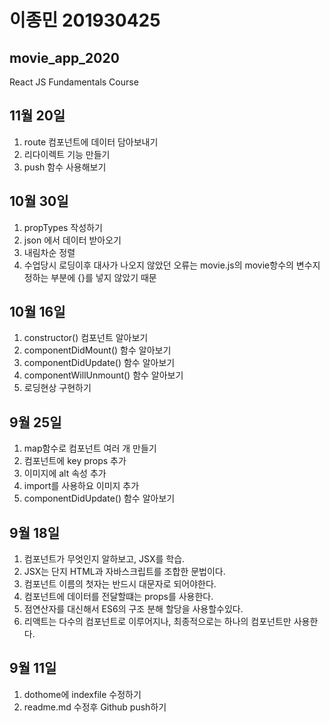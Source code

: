 # 이종민 201930425
## movie_app_2020
React JS Fundamentals Course

## 11월 20일
1. route 컴포넌트에 데이터 담아보내기
2. 리다이렉트 기능 만들기
3. push 함수 사용해보기

## 10월 30일
1. propTypes 작성하기
3. json 에서 데이터 받아오기
3. 내림차순 정렬
4. 수업당시 로딩이후 대사가 나오지 않았던 오류는 movie.js의 movie항수의 변수지정하는 부분에 {}를 넣지 않았기 때문

## 10월 16일
1. constructor() 컴포넌트 알아보기
2. componentDidMount() 함수 알아보기
3. componentDidUpdate() 함수 알아보기
4. componentWillUnmount() 함수 알아보기
5. 로딩현상 구현하기

## 9월 25일
1. map함수로 컴포넌트 여러 개 만들기
2. 컴포넌트에 key props 추가
3. 이미지에 alt 속성 추가
4. import를 사용하요 이미지 추가
3. componentDidUpdate() 함수 알아보기

## 9월 18일
1. 컴포넌트가 무엇인지 알하보고, JSX를 학습.
2. JSX는 단지 HTML과 자바스크립트를 조합한 문법이다.
3. 컴포넌트 이름의 첫자는 반드시 대문자로 되어야한다.
4. 컴포넌트에 데이터를 전달할떄는 props를 사용한다.
5. 점연산자를 대신해서 ES6의 구조 분해 할당을 사용할수있다.
6. 리액트는 다수의 컴포넌트로 이루어지나, 최종적으로는 하나의 컴포넌트만 사용한다.

## 9월 11일
1. dothome에 indexfile 수정하기
2. readme.md 수정후 Github push하기

